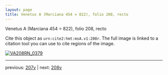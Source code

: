 ```yaml
---
layout: page
title: Venetus A (Marciana 454 = 822), folio 208, recto
---
```


Venetus A (Marciana 454 = 822), folio 208, recto

Cite this object as `urn:cite2:hmt:msA.v1:208r`.  The full image is linked to a citation tool you can use to cite regions of the image.

[![VA208RN_0379](http://www.homermultitext.org/iipsrv?IIIF=/project/homer/pyramidal/deepzoom/hmt/vaimg/2017a/VA208RN_0379.tif/full/800,/0/default.jpg)](http://www.homermultitext.org/ict2/?urn=urn:cite2:hmt:vaimg.2017a:VA208RN_0379) 

---

previous:  [207v](../207v/) | next: [208v](../208v/)